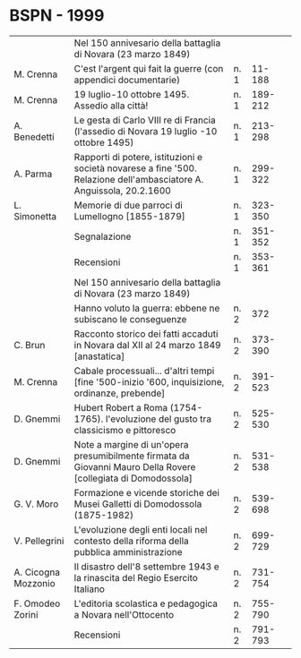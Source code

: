# BSPN - 1999

<table>
    <tr>
        <td></td>
        <td>Nel 150 annivesario della battaglia di Novara (23 marzo 1849)</td>
        <td></td>
        <td></td>
        <td></td>
    </tr>
    <tr>
        <td>M. Crenna</td>
        <td>C'est l'argent qui fait la guerre (con appendici documentarie)</td>
        <td>n. 1</td>
        <td>11-188</td>
        <td></td>
    </tr>
    <tr>
        <td>M. Crenna</td>
        <td>19 luglio-10 ottobre 1495. Assedio alla citt&agrave;!</td>
        <td>n. 1</td>
        <td>189-212</td>
        <td></td>
    </tr>
    <tr>
        <td>A. Benedetti</td>
        <td>Le gesta di Carlo VIII re di Francia (l'assedio di Novara 19 luglio -10 ottobre 1495)</td>
        <td>n. 1</td>
        <td>213-298</td>
        <td></td>
    </tr>
    <tr>
        <td>A. Parma</td>
        <td>Rapporti di potere, istituzioni e societ&agrave; novarese a fine '500. Relazione dell'ambasciatore A.
            Anguissola,
            20.2.1600
        </td>
        <td>n. 1</td>
        <td>299-322</td>
        <td></td>
    </tr>
    <tr>
        <td>L. Simonetta</td>
        <td>Memorie di due parroci di Lumellogno [1855-1879]</td>
        <td>n. 1</td>
        <td>323-350</td>
        <td></td>
    </tr>
    <tr>
        <td></td>
        <td>Segnalazione</td>
        <td>n. 1</td>
        <td>351-352</td>
        <td></td>
    </tr>
    <tr>
        <td></td>
        <td>Recensioni</td>
        <td>n. 1</td>
        <td>353-361</td>
        <td></td>
    </tr>
    <tr>
        <td></td>
        <td>Nel 150 annivesario della battaglia di Novara (23 marzo 1849)</td>
        <td></td>
        <td></td>
        <td></td>
    </tr>
    <tr>
        <td></td>
        <td>Hanno voluto la guerra: ebbene ne subiscano le conseguenze</td>
        <td>n. 2</td>
        <td>372</td>
        <td></td>
    </tr>
    <tr>
        <td>C. Brun</td>
        <td>Racconto storico dei fatti accaduti in Novara dal XII al 24 marzo 1849 [anastatica]</td>
        <td>n. 2</td>
        <td>373-390</td>
        <td></td>
    </tr>
    <tr>
        <td>M. Crenna</td>
        <td>Cabale processuali... d'altri tempi [fine '500-inizio '600, inquisizione, ordinanze, prebende]</td>
        <td>n. 2</td>
        <td>391-523</td>
        <td></td>
    </tr>
    <tr>
        <td>D. Gnemmi</td>
        <td>Hubert Robert a Roma (1754-1765). l'evoluzione del gusto tra classicismo e pittoresco</td>
        <td>n. 2</td>
        <td>525-530</td>
        <td></td>
    </tr>
    <tr>
        <td>D. Gnemmi</td>
        <td>Note a margine di un'opera presumibilmente firmata da Giovanni Mauro Della Rovere [collegiata di
            Domodossola]
        </td>
        <td>n. 2</td>
        <td>531-538</td>
        <td></td>
    </tr>
    <tr>
        <td>G. V. Moro</td>
        <td>Formazione e vicende storiche dei Musei Galletti di Domodossola (1875-1982)</td>
        <td>n. 2</td>
        <td>539-698</td>
        <td></td>
    </tr>
    <tr>
        <td>V. Pellegrini</td>
        <td>L'evoluzione degli enti locali nel contesto della riforma della pubblica amministrazione</td>
        <td>n. 2</td>
        <td>699-729</td>
        <td></td>
    </tr>
    <tr>
        <td>A. Cicogna Mozzonio</td>
        <td>Il disastro dell'8 settembre 1943 e la rinascita del Regio Esercito Italiano</td>
        <td>n. 2</td>
        <td>731-754</td>
        <td></td>
    </tr>
    <tr>
        <td>F. Omodeo Zorini</td>
        <td>L'editoria scolastica e pedagogica a Novara nell'Ottocento</td>
        <td>n. 2</td>
        <td>755-790</td>
        <td></td>
    </tr>
    <tr>
        <td></td>
        <td>Recensioni</td>
        <td>n. 2</td>
        <td>791-793</td>
        <td></td>
    </tr>
</table>